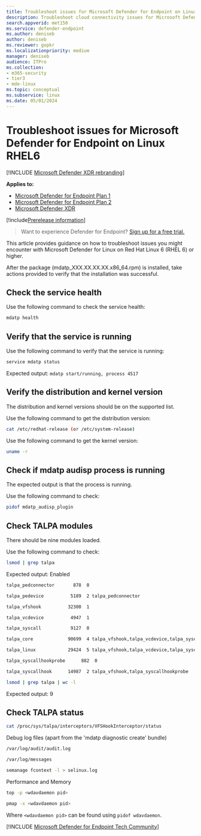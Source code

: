 ```yaml
---
title: Troubleshoot issues for Microsoft Defender for Endpoint on Linux RHEL6
description: Troubleshoot cloud connectivity issues for Microsoft Defender for Endpoint on Linux
search.appverid: met150
ms.service: defender-endpoint
ms.author: deniseb
author: deniseb
ms.reviewer: gopkr
ms.localizationpriority: medium
manager: deniseb
audience: ITPro
ms.collection: 
- m365-security
- tier3
- mde-linux
ms.topic: conceptual
ms.subservice: linux
ms.date: 05/01/2024
---
```


# Troubleshoot issues for Microsoft Defender for Endpoint on Linux RHEL6

[!INCLUDE [Microsoft Defender XDR rebranding](../includes/microsoft-defender.md)]

**Applies to:**

- [Microsoft Defender for Endpoint Plan 1](microsoft-defender-endpoint.md)
- [Microsoft Defender for Endpoint Plan 2](microsoft-defender-endpoint.md)
- [Microsoft Defender XDR](/defender-xdr)

[!include[Prerelease information](../includes/prerelease.md)]

> Want to experience Defender for Endpoint? [Sign up for a free trial.](https://signup.microsoft.com/create-account/signup?products=7f379fee-c4f9-4278-b0a1-e4c8c2fcdf7e&ru=https://aka.ms/MDEp2OpenTrial?ocid=docs-wdatp-investigateip-abovefoldlink)

This article provides guidance on how to troubleshoot issues you might encounter with Microsoft Defender for Linux on Red Hat Linux 6 (RHEL 6) or higher. 

After the package (mdatp_XXX.XX.XX.XX.x86_64.rpm) is installed, take actions provided to verify that the installation was successful. 


## Check the service health

Use the following command to check the service health:

```bash
mdatp health 
```

## Verify that the service is running

Use the following command to verify that the service is running:

```bash
service mdatp status 
```

Expected output: `mdatp start/running, process 4517`

## Verify the distribution and kernel version
The distribution and kernel versions should be on the supported list.

Use the following command to get the distribution version:

```bash
cat /etc/redhat-release (or /etc/system-release) 
```

Use the following command to get the kernel version:

```bash
uname -r
```
## Check if mdatp audisp process is running 
The expected output is that the process is running.

Use the following command to check:

```bash
pidof mdatp_audisp_plugin 
```

## Check TALPA modules
There should be nine modules loaded. 

Use the following command to check:

```bash
lsmod | grep talpa
```

Expected output: Enabled

```bash
talpa_pedconnector       878  0 

talpa_pedevice          5189  2 talpa_pedconnector 

talpa_vfshook          32300  1 

talpa_vcdevice          4947  1 

talpa_syscall           9127  0 

talpa_core             90699  4 talpa_vfshook,talpa_vcdevice,talpa_syscall 

talpa_linux            29424  5 talpa_vfshook,talpa_vcdevice,talpa_syscall,talpa_core 

talpa_syscallhookprobe      882  0 

talpa_syscallhook      14987  2 talpa_vfshook,talpa_syscallhookprobe 
```


```bash
lsmod | grep talpa | wc -l 
```

Expected output: 9

## Check TALPA status

```bash
cat /proc/sys/talpa/interceptors/VFSHookInterceptor/status 
```

Debug log files (apart from the 'mdatp diagnostic create' bundle) 

```bash
/var/log/audit/audit.log 

/var/log/messages 

semanage fcontext -l > selinux.log 
```
 

Performance and Memory 

```bash
top -p <wdavdaemon pid>      

pmap -x <wdavdaemon pid> 
```

Where `<wdavdaemon pid>` can be found using `pidof wdavdaemon`.

[!INCLUDE [Microsoft Defender for Endpoint Tech Community](../includes/defender-mde-techcommunity.md)]
